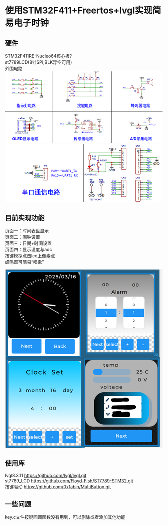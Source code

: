 # 使用STM32F411+Freertos+lvgl实现简易电子时钟  

## 硬件

STM32F411RE-Nucleo64核心板?  
st7789LCD(8针SPI,BLK浮空可用)  
外围电路  
![电路图片](pic/schematics_1.png "schematics_1")
![电路图片](pic/schematics_2.png "schematics_2")
## 目前实现功能
页面一：时间表盘显示  
页面二：闹钟设置  
页面三：日期+时间设置  
页面四：显示温度与adc  
按键模拟点击lcd上像素点  
蜂鸣器可简易“唱歌”

![屏幕图片](pic/screen.png "screen")

## 使用库
lvgl8.3.11 https://github.com/lvgl/lvgl.git  
st7789_LCD https://github.com/Floyd-Fish/ST7789-STM32.git  
按键驱动  https://github.com/0x1abin/MultiButton.git  
## 一些问题
key.c文件按键回调函数没有用到，可以删除或者添加其他功能

